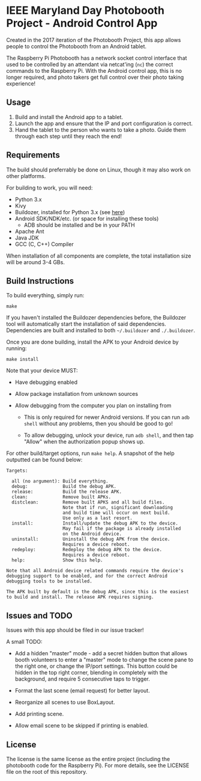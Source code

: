 # IEEE Maryland Day Photobooth Project - Android Control App

Created in the 2017 iteration of the Photobooth Project, this app
allows people to control the Photobooth from an Android tablet.

The Raspberry Pi Photobooth has a network socket control interface that
used to be controlled by an attendant via netcat'ing (`nc`) the correct
commands to the Raspberry Pi. With the Android control app, this is no
longer required, and photo takers get full control over their photo
taking experience!

## Usage

 1. Build and install the Android app to a tablet.
 2. Launch the app and ensure that the IP and port configuration is
    correct.
 3. Hand the tablet to the person who wants to take a photo. Guide them
    through each step until they reach the end!

## Requirements
The build should preferrably be done on Linux, though it may also work
on other platforms.

For building to work, you will need:

 * Python 3.x
 * Kivy
 * Buildozer, installed for Python 3.x (see [here][buildozer])
 * Android SDK/NDK/etc. (or space for installing these tools)
   * ADB should be installed and be in your PATH
 * Apache Ant
 * Java JDK
 * GCC (C, C++) Compiler

When installation of all components are complete, the total installation
size will be around 3-4 GBs.

## Build Instructions
To build everything, simply run:

    make

If you haven't installed the Buildozer dependencies before, the
Buildozer tool will automatically start the installation of said
dependencies. Dependencies are built and installed to both
`~/.buildozer` and `./.buildozer`.

Once you are done building, install the APK to your Android device by
running:

    make install

Note that your device MUST:

 * Have debugging enabled
 
 * Allow package installation from unknown sources
 
 * Allow debugging from the computer you plan on installing from

   * This is only required for newer Android versions. If you can run
     `adb shell` without any problems, then you should be good to go!

   * To allow debugging, unlock your device, run `adb shell`, and then
     tap "Allow" when the authorization popup shows up.

For other build/target options, run `make help`. A snapshot of the help
outputted can be found below:

    Targets:

      all (no argument): Build everything.
      debug:             Build the debug APK.
      release:           Build the release APK.
      clean:             Remove built APKs.
      distclean:         Remove built APKS and all build files.
                         Note that if run, significant downloading
                         and build time will occur on next build.
                         Use only as a last resort.
      install:           Install/update the debug APK to the device.
                         May fail if the package is already installed
                         on the Android device.
      uninstall:         Uninstall the debug APK from the device.
                         Requires a device reboot.
      redeploy:          Redeploy the debug APK to the device.
                         Requires a device reboot.
      help:              Show this help.

    Note that all Android device related commands require the device's
    debugging support to be enabled, and for the correct Android
    debugging tools to be installed.

    The APK built by default is the debug APK, since this is the easiest
    to build and install. The release APK requires signing.

## Issues and TODO
Issues with this app should be filed in our issue tracker!

A small TODO:

 * Add a hidden "master" mode - add a secret hidden button that allows
   booth volunteers to enter a "master" mode to change the scene pane
   to the right one, or change the IP/port settings. This button could
   be hidden in the top right corner, blending in completely with the
   background, and require 5 consecutive taps to trigger.

 * Format the last scene (email request) for better layout.
 
 * Reorganize all scenes to use BoxLayout.

 * Add printing scene.
 
 * Allow email scene to be skipped if printing is enabled.

## License
The license is the same license as the entire project (including the
photobooth code for the Raspberry Pi). For more details, see the
LICENSE file on the root of this repository.

[buildozer]: https://kivy.org/docs/guide/packaging-android.html

